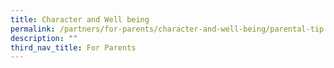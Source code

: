 ```yaml
---
title: Character and Well being
permalink: /partners/for-parents/character-and-well-being/parental-tip
description: ""
third_nav_title: For Parents
---
```

